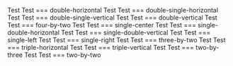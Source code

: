 Test
Test
=== double-horizontal
Test
Test
=== double-single-horizontal
Test
Test
=== double-single-vertical
Test
Test
=== double-vertical
Test
Test
=== four-by-two
Test
Test
=== single-center
Test
Test
=== single-double-horizontal
Test
Test
=== single-double-vertical
Test
Test
=== single-left
Test
Test
=== single-right
Test
Test
=== three-by-two
Test
Test
=== triple-horizontal
Test
Test
=== triple-vertical
Test
Test
=== two-by-three
Test
Test
=== two-by-two